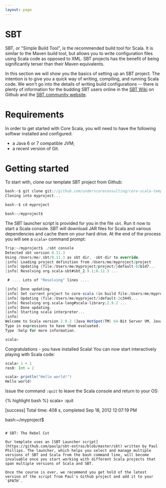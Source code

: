 ```yaml
---
layout: page
---
```


# SBT

SBT, or "Simple Build Tool", is the recommended build tool for Scala. It is similar to the Maven build tool, but allows you to write configuration files using Scala code as opposed to XML. SBT projects has the benefit of being significantly terser than their Maven equivalents.

In this section we will show you the basics of setting up an SBT project. The intention is to give you a quick way of writing, compiling, and running Scala code. We won't go into the details of writing build configurations -- there is plenty of information for the budding SBT users online in the [SBT Wiki](https://github.com/harrah/xsbt/wiki) on Github and the [SBT community website](http://www.scala-sbt.org/).

# Requirements

In order to get started with Core Scala, you will need to have the following softwar installed and configured:

 - a Java 6 or 7 compatible JVM;
 - a recent version of Git.

# Getting started

To start with, clone our template SBT project from Github:

~~~ scala
bash:~$ git clone git://github.com/underscoreconsulting/core-scala-template.git myproject
Cloning into myproject...

bash:~$ cd myproject

bash:~/myproject$
~~~

The SBT launcher script is provided for you in the file `sbt`. Run it now to start a Scala console. SBT will download JAR files for Scala and various dependencies and cache them on your hard drive. At the end of the process you will see a `scala>` command prompt:

~~~ scala
Trip:~/myproject$ ./sbt console
Detected sbt version 0.11.3
Using /Users/me/.sbt/0.11.3 as sbt dir, -sbt-dir to override.
[info] Loading project definition from /Users/me/myproject/project
[info] Updating {file:/Users/me/myproject/project/}default-02b1d7...
[info] Resolving org.scala-sbt#sbt_2.9.1;0.11.3 ...

 # .... Lots of "Resolving" lines ....

[info] Done updating.
[info] Set current project to core-scala (in build file:/Users/me/myproject/)
[info] Updating {file:/Users/me/myproject/}default-2c3445...
[info] Resolving org.scala-lang#scala-library;2.9.2 ...
[info] Done updating.
[info] Starting scala interpreter...
[info]
Welcome to Scala version 2.9.2 (Java HotSpot(TM) 64-Bit Server VM, Java 1.6.0_35).
Type in expressions to have them evaluated.
Type :help for more information.

scala>
~~~

Congratulations - you have installed Scala! You can now start interactively playing with Scala code:

~~~ scala
scala> 1 + 1
res0: Int = 2

scala> println("Hello world!")
Hello world!
~~~

Issue the command `:quit` to leave the Scala console and return to your OS:

{% highlight bash %}
scala> :quit

[success] Total time: 408 s, completed Sep 18, 2012 12:07:19 PM

bash:~/myproject$
~~~

# SBT: The Rebel Cut

Our template uses an [SBT Launcher script](https://github.com/paulp/sbt-extras/blob/master/sbt) written by Paul Phillips. The launcher, which helps you select and manage multiple versions of SBT and Scala from the bash command line, will become invaluable once you start working with different Scala projects that span multiple versions of Scala and SBT.

Once the course is over, we recommend you get hold of the latest version of the script from Paul's Github project and add it to your `$PATH`.
